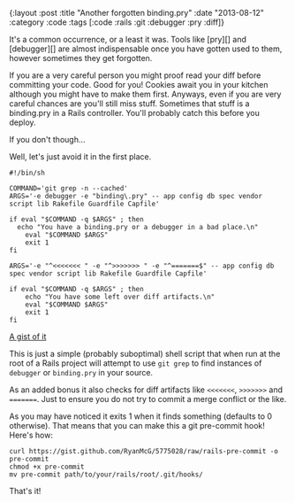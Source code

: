 {:layout :post
 :title "Another forgotten binding.pry"
 :date "2013-08-12"
 :category :code
 :tags [:code :rails :git :debugger :pry :diff]}

It's a common occurrence, or a least it was. Tools like [pry][] and [debugger][]
are almost indispensable once you have gotten used to them, however sometimes
they get forgotten.

If you are a very careful person you might proof read your diff before
committing your code. Good for you! Cookies await you in your kitchen although
you might have to make them first. Anyways, even if you are very careful chances
are you'll still miss stuff. Sometimes that stuff is a binding.pry in a Rails
controller. You'll probably catch this before you deploy.

If you don't though&hellip;

Well, let's just avoid it in the first place.

    #!/bin/sh

    COMMAND='git grep -n --cached'
    ARGS='-e debugger -e "binding\.pry" -- app config db spec vendor script lib Rakefile Guardfile Capfile'

    if eval "$COMMAND -q $ARGS" ; then
      echo "You have a binding.pry or a debugger in a bad place.\n"
        eval "$COMMAND $ARGS"
        exit 1
    fi

    ARGS='-e "^<<<<<<< " -e "^>>>>>>> " -e "^=======$" -- app config db spec vendor script lib Rakefile Guardfile Capfile'

    if eval "$COMMAND -q $ARGS" ; then
        echo "You have some left over diff artifacts.\n"
        eval "$COMMAND $ARGS"
        exit 1
    fi

[A gist of it](https://gist.github.com/RyanMcG/5775028#file-rails-pre-commit)

This is just a simple (probably suboptimal) shell script that when run at the
root of a Rails project will attempt to use `git grep` to find instances of
`debugger` or `binding.pry` in your source.

As an added bonus it also checks for diff artifacts like `<<<<<<<`, `>>>>>>>`
and `=======`. Just to ensure you do not try to commit a merge conflict or the
like.

As you may have noticed it exits 1 when it finds something (defaults to 0
otherwise). That means that you can make this a git pre-commit hook! Here's how:

    curl https://gist.github.com/RyanMcG/5775028/raw/rails-pre-commit -o pre-commit
    chmod +x pre-commit
    mv pre-commit path/to/your/rails/root/.git/hooks/

That's it!
